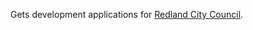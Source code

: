 Gets development applications for [Redland City Council](http://pdonline.redland.qld.gov.au/Modules/ApplicationMaster/).

